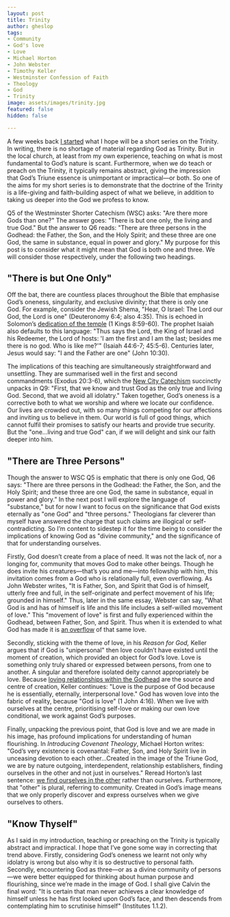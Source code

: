 ```yaml
---
layout: post
title: Trinity
author: gheslop
tags:
- Community
- God's love
- Love
- Michael Horton
- John Webster
- Timothy Keller
- Westminster Confession of Faith
- Theology
- God
- Trinity
image: assets/images/trinity.jpg
featured: false
hidden: false

---
```

A few weeks back [I started](https://rekindle.co.za/content/2021-11-09-trinitarian-analogies "Trinitarian Analogies") what I hope will be a short series on the Trinity. In writing, there is no shortage of material regarding God as Trinity. But in the local church, at least from my own experience, teaching on what is most fundamental to God’s nature is scant. Furthermore, when we do teach or preach on the Trinity, it typically remains abstract, giving the impression that God’s Triune essence is unimportant or impractical—or both. So one of the aims for my short series is to demonstrate that the doctrine of the Trinity is a life-giving and faith-building aspect of what we believe, in addition to taking us deeper into the God we profess to know.

Q5 of the Westminster Shorter Catechism (WSC) asks: "Are there more Gods than one?" The answer goes: "There is but one only, the living and true God." But the answer to Q6 reads: "There are three persons in the Godhead: the Father, the Son, and the Holy Spirit; and these three are one God, the same in substance, equal in power and glory." My purpose for this post is to consider what it might mean that God is both one and three. We will consider those respectively, under the following two headings.

## "There is but One Only"

Off the bat, there are countless places throughout the Bible that emphasise God’s oneness, singularity, and exclusive divinity; that there is only one God. For example, consider the Jewish Shema, "Hear, O Israel: The Lord our God, the Lord is one" (Deuteronomy 6:4; also 4:35). This is echoed in Solomon’s [dedication of the temple](https://rekindle.co.za/content/2020-04-29-kings-and-christian-leadership-subtitle "Solomon's Temple Building") (1 Kings 8:59-60). The prophet Isaiah also defaults to this language: "Thus says the Lord, the King of Israel and his Redeemer, the Lord of hosts: 'I am the first and I am the last; besides me there is no god. Who is like me?'" (Isaiah 44:6-7; 45:5-6). Centuries later, Jesus would say: "I and the Father are one" (John 10:30).

The implications of this teaching are simultaneously straightforward and unsettling. They are summarised well in the first and second commandments (Exodus 20:3-6), which the [New City Catechism](https://africa.thegospelcoalition.org/article/the-new-city-catechism-in-africa/ "New City Catechism") succinctly unpacks in Q9: "First, that we know and trust God as the only true and living God. Second, that we avoid all idolatry." Taken together, God’s oneness is a corrective both to what we worship and where we locate our confidence. Our lives are crowded out, with so many things competing for our affections and inviting us to believe in them. Our world is full of good things, which cannot fulfil their promises to satisfy our hearts and provide true security. But the "one…living and true God" can, if we will delight and sink our faith deeper into him.

## "There are Three Persons"

Though the answer to WSC Q5 is emphatic that there is only one God, Q6 says: "There are three persons in the Godhead: the Father, the Son, and the Holy Spirit; and these three are one God, the same in substance, equal in power and glory.” In the next post I will explore the language of "substance," but for now I want to focus on the significance that God exists eternally as "one God" and "three persons." Theologians far cleverer than myself have answered the charge that such claims are illogical or self-contradicting. So I’m content to sidestep it for the time being to consider the implications of knowing God as "divine community," and the significance of that for understanding ourselves.

Firstly, God doesn’t create from a place of need. It was not the lack of, nor a longing for, community that moves God to make other beings. Though he does invite his creatures—that’s you and me—into fellowship with him, this invitation comes from a God who is relationally full, even overflowing. As John Webster writes, "It is Father, Son, and Spirit that God is of himself, utterly free and full, in the self-originate and perfect movement of his life; grounded in himself." Thus, later in the same essay, Webster can say, "What God is and has of himself is life and this life includes a self-willed movement of love." This "movement of love" is first and fully experienced within the Godhead, between Father, Son, and Spirit. Thus when it is extended to what God has made it is [an overflow](https://rekindle.co.za/content/bray-on-scripture-experiencing-gods-love/ "Experiencing God's Love") of that same love.

Secondly, sticking with the theme of love, in his _Reason for God,_ Keller argues that if God is "unipersonal" then love couldn’t have existed until the moment of creation, which provided an object for God’s love. Love is something only truly shared or expressed between persons, from one to another. A singular and therefore isolated deity cannot appropriately be love. Because [loving relationships within the Godhead](https://rekindle.co.za/content/trinity-unity-community-equality/ "Community and Equality") are the source and centre of creation, Keller continues: "Love is the purpose of God because he is essentially, eternally, interpersonal love." God has woven love into the fabric of reality, because "God is love" (1 John 4:16). When we live with ourselves at the centre, prioritising self-love or making our own love conditional, we work against God’s purposes.

Finally, unpacking the previous point, that God is love and we are made in his image, has profound implications for understanding of human flourishing. In _Introducing Covenant Theology_, Michael Horton writes: "God’s very existence is covenantal: Father, Son, and Holy Spirit live in unceasing devotion to each other…Created in the image of the Triune God, we are by nature outgoing, interdependent, relationship establishers, finding ourselves in the other and not just in ourselves." Reread Horton’s last sentence: [we find ourselves in the other](https://rekindle.co.za/content/jenson-on-hegel-philosophical-and-trinitarian-principles-for-relationships/ "Trinitarian Principles for Relationships") rather than ourselves. Furthermore, that "other" is plural, referring to community. Created in God’s image means that we only properly discover and express ourselves when we give ourselves to others.

## "Know Thyself"

As I said in my introduction, teaching or preaching on the Trinity is typically abstract and impractical. I hope that I’ve gone some way in correcting that trend above. Firstly, considering God’s oneness we learnt not only why idolatry is wrong but also why it is so destructive to personal faith. Secondly, encountering God as three—or as a divine community of persons—we were better equipped for thinking about human purpose and flourishing, since we’re made in the image of God. I shall give Calvin the final word: "It is certain that man never achieves a clear knowledge of himself unless he has first looked upon God’s face, and then descends from contemplating him to scrutinise himself" (Institutes 1.1.2).